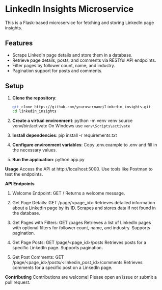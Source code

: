 # LinkedIn Insights Microservice

This is a Flask-based microservice for fetching and storing LinkedIn page insights.

## Features

- Scrape LinkedIn page details and store them in a database.
- Retrieve page details, posts, and comments via RESTful API endpoints.
- Filter pages by follower count, name, and industry.
- Pagination support for posts and comments.

## Setup

1. **Clone the repository**:
   ```bash
   git clone https://github.com/yourusername/linkedin_insights.git
   cd linkedin_insights

2. **Create a virtual environment**:
python -m venv venv
source venv/bin/activate
On Windows use `venv\Scripts\activate`

4. **Install dependencies**:
pip install -r requirements.txt

5. **Configure environment variables**:
Copy .env.example to .env and fill in the necessary values.

6. **Run the application**:
python app.py

**Usage**
Access the API at http://localhost:5000.
Use tools like Postman to test the endpoints.

**API Endpoints**

1. Welcome Endpoint: GET /
Returns a welcome message.

2. Get Page Details: GET /page/<page_id>
Retrieves detailed information about a LinkedIn page by its ID. Scrapes and stores data if not found in the database.

3. Get Pages with Filters: GET /pages
Retrieves a list of LinkedIn pages with optional filters for follower count, name, and industry. Supports pagination.

4. Get Page Posts: GET /page/<page_id>/posts
Retrieves posts for a specific LinkedIn page. Supports pagination.

5. Get Post Comments: GET /page/<page_id>/posts/<linkedin_post_id>/comments
Retrieves comments for a specific post on a LinkedIn page.

**Contributing**
Contributions are welcome! Please open an issue or submit a pull request.
